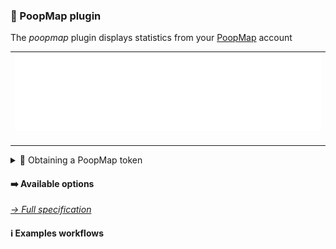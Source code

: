 ### 💩 PoopMap plugin

The *poopmap* plugin displays statistics from your [PoopMap](https://poopmap.net) account

<table>
  <td align="center">
    <img src="https://github.com/matievisthekat/matievisthekat/blob/master/metrics.plugin.poopmap.svg">
    <img width="900" height="1" alt="">
  </td>
</table>

<details>
  <summary>💬 Obtaining a PoopMap token</summary>

First, install the PoopMap app ([iOS](https://itunes.apple.com/us/app/poop-map/id1303269455?mt=8)/[Android](https://play.google.com/store/apps/details?id=net.poopmap)) and create an account.

Navigate to your profile in the app

<div align="center">
  <img src="https://user-images.githubusercontent.com/45036977/143533812-c2776bcc-1fda-441e-bc96-cf21d4c69ca1.jpg" width="150" />
</div>

Tap "Share Profile" in the top right

<div align="center">
  <img src="https://user-images.githubusercontent.com/45036977/143533849-b7e03b4d-2903-4339-bbb7-e1fc0ea9724e.jpg" width="150" />
</div>

Tap "Copy to Clipboard" the copy the link to your clipboard

<div align="center">
  <img src="https://user-images.githubusercontent.com/45036977/143533856-f4a9fc0d-7bde-48c2-b579-e8ee91804d78.jpg" width="150" />
</div>

You should have something like `Haha, check out the places I've pooped on Poop Map https://api.poopmap.net/map?token=xxxxxxxxxx` copied.

Extract the `token` query paramater from the link

You now have your PoopMap token! This token will not expire and it can only access public details.
</details>

#### ➡️ Available options

<!--options-->
<!--/options-->

*[→ Full specification](metadata.yml)*

#### ℹ️ Examples workflows

<!--examples-->
<!--/examples-->